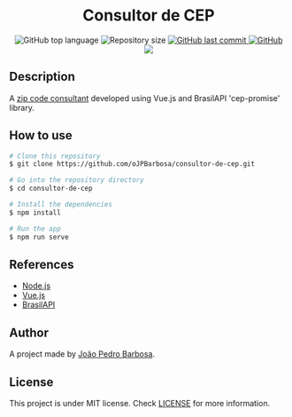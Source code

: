 <p align="center">
  <h1 align="center">Consultor de CEP</h1>
</p>

<p align="center">
  <img alt="GitHub top language" src="https://img.shields.io/github/languages/top/oJPBarbosa/consultor-de-cep.svg">

  <img alt="Repository size" src="https://img.shields.io/github/repo-size/oJPBarbosa/consultor-de-cep.svg">

  <a href="https://github.com/oJPBarbosa/consultor-de-cep/commits/master">
    <img alt="GitHub last commit" src="https://img.shields.io/github/last-commit/oJPBarbosa/consultor-de-cep.svg">
  </a>

  <a href="https://github.com/oJPBarbosa/consultor-de-cep/blob/main/LICENSE">
    <img alt="GitHub" src="https://img.shields.io/github/license/oJPBarbosa/consultor-de-cep.svg">
  </a>
  
  <a href="https://www.codacy.com/gh/oJPBarbosa/consultor-de-cep/dashboard?utm_source=github.com&amp;utm_medium=referral&amp;utm_content=oJPBarbosa/consultor-de-cep&amp;utm_campaign=Badge_Grade">
    <img src="https://app.codacy.com/project/badge/Grade/70d423184df84f4a8bffeb9ac7f4bd48">
  </a>
</p>

## Description
A <a href="https://consultor-de-cep.vercel.app/" target="_blank" rel="noreferrer">zip code consultant</a> developed using Vue.js and BrasilAPI 'cep-promise' library.

## How to use

```bash
# Clone this repository
$ git clone https://github.com/oJPBarbosa/consultor-de-cep.git

# Go into the repository directory
$ cd consultor-de-cep

# Install the dependencies
$ npm install

# Run the app
$ npm run serve
```

## References

- [Node.js](https://nodejs.org/)
- [Vue.js](https://vuejs.org/)
- [BrasilAPI](https://github.com/BrasilAPI/)

## Author
A project made by [João Pedro Barbosa](https://github.com/oJPBarbosa).

## License
This project is under MIT license. Check [LICENSE](https://github.com/oJPBarbosa/consultor-de-cep/blob/main/LICENSE) for more information.
